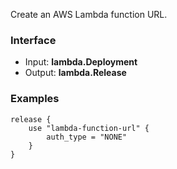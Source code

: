 <!-- This file was generated via `make gen/integrations-hcl` -->
Create an AWS Lambda function URL.

### Interface

- Input: **lambda.Deployment**
- Output: **lambda.Release**

### Examples

```hcl
release {
	use "lambda-function-url" {
		auth_type = "NONE"
	}
}
```

